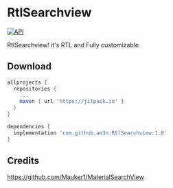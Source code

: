# RtlSearchview
[![API](https://img.shields.io/badge/API-16%2B-brightgreen.svg?style=flat)](https://android-arsenal.com/api?level=16)

RtlSearchview! it's RTL and Fully customizable

## Download

```gradle
allprojects {
  repositories {
    ...
    maven { url 'https://jitpack.io' }
  }
}

dependencies {
  implementation 'com.github.am3n:RtlSearchview:1.0'
}
```


## Credits

https://github.com/Mauker1/MaterialSearchView
